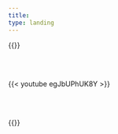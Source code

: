 ```yaml
---
title:
type: landing
---
```


{{<myshortcode>}}

<br><br>

{{< youtube egJbUPhUK8Y >}}

<br><br>

{{<tweets>}}